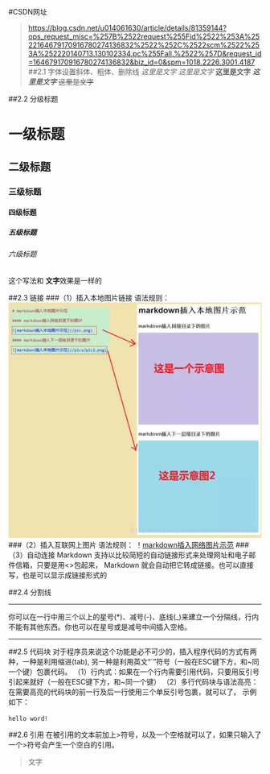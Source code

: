 #CSDN网址
>https://blog.csdn.net/u014061630/article/details/81359144?ops_request_misc=%257B%2522request%255Fid%2522%253A%2522164679170916780274136832%2522%252C%2522scm%2522%253A%252220140713.130102334.pc%255Fall.%2522%257D&request_id=164679170916780274136832&biz_id=0&spm=1018.2226.3001.4187
##2.1 字体设置斜体、粗体、删除线
*这里是文字*
_这里是文字_
**这里是文字**
***这里是文字***
~~这里是文字~~

##2.2 分级标题
# 一级标题
## 二级标题
### 三级标题
#### 四级标题
##### 五级标题
###### 六级标题  
这个写法和 **文字**效果是一样的

##2.3 链接
###（1）插入本地图片链接
语法规则：
![markdown插入本地图片示范](img/本地图片.png)
###（2）插入互联网上图片
语法规则：
！[markdown插入网络图片示范](https://img-blog.csdn.net/20180802155336302?watermark/2/text/aHR0cHM6Ly9ibG9nLmNzZG4ubmV0L3UwMTQwNjE2MzA=/font/5a6L5L2T/fontsize/400/fill/I0JBQkFCMA==/dissolve/70)
###（3）自动连接
Markdown 支持以比较简短的自动链接形式来处理网址和电子邮件信箱，只要是用<>包起来， Markdown 就会自动把它转成链接。也可以直接写，也是可以显示成链接形式的

##2.4 分割线
****
你可以在一行中用三个以上的星号(*)、减号(-)、底线(_)来建立一个分隔线，行内不能有其他东西。你也可以在星号或是减号中间插入空格。
****

##2.5 代码块
对于程序员来说这个功能是必不可少的，插入程序代码的方式有两种，一种是利用缩进(tab), 另一种是利用英文“`”符号（一般在ESC键下方，和~同一个键）包裹代码。
（1）行内式：如果在一个行内需要引用代码，只要用反引号引起来就好（一般在ESC键下方，和~同一个键）
（2）多行代码块与语法高亮：在需要高亮的代码块的前一行及后一行使用三个单反引号包裹，就可以了。
示例如下：

`hello word!`

##2.6 引用
在被引用的文本前加上>符号，以及一个空格就可以了，如果只输入了一个>符号会产生一个空白的引用。
>文字
